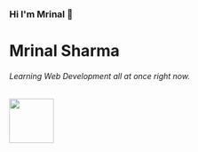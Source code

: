 ### Hi I'm Mrinal 👋

<h1>Mrinal Sharma</h1>

<h6>Learning Web Development all at once right now.</h6>

<img src="https://www.xhtmljunction.com/blog/wp-content/uploads/2018/02/html5-css3.png" height="80px"></img>
